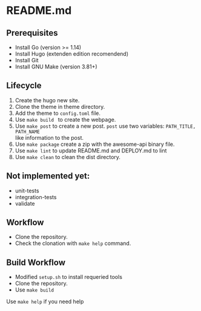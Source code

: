 # README.md

## Prerequisites
* Install Go (version >= 1.14)
* Install Hugo (extenden edition recomendend)
* Install Git
* Install GNU Make (version 3.81+)

## Lifecycle
1. Create the hugo new site.
2. Clone the theme in theme directory.
3. Add the theme to `config.toml` file.
4. Use `make build ` to create the webpage.
5. Use `make post` to create a new post. `post` use two variables: `PATH_TITLE, PATH_NAME`  
  like information to the post.
6. Use `make package` create a zip with the awesome-api binary file.
7. Use `make lint` to update README.md and DEPLOY.md to lint
8. Use `make clean` to clean the dist directory.

## Not implemented yet:
* unit-tests
* integration-tests
* validate

## Workflow
* Clone the repository.
* Check the clonation with `make help` command.

## Build Workflow
* Modified `setup.sh` to install requeried tools
* Clone the repository.
* Use `make build`

Use `make help` if you need help
